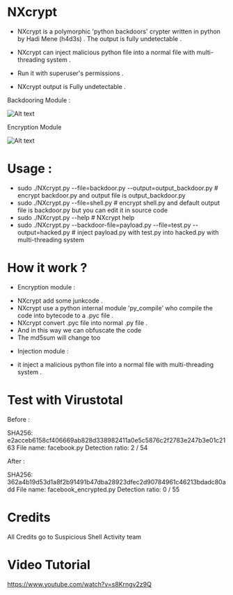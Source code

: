 # NXcrypt

- NXcrypt is a polymorphic 'python backdoors' crypter written in python by Hadi Mene (h4d3s) .
The output  is fully undetectable .

- NXcrypt can inject malicious python file into  a normal file with multi-threading system .

- Run it with superuser's permissions .
- NXcrypt output is Fully undetectable  .

 Backdooring Module :
 
![Alt text](https://i.imgur.com/paJzgHT.png "Backdooring module")

Encryption Module

![Alt text](https://i.imgur.com/advuJ0H.png "Encryption Module ")


# Usage :

- sudo  ./NXcrypt.py --file=backdoor.py --output=output_backdoor.py # encrypt backdoor.py and output file is output_backdoor.py
- sudo ./NXcrypt.py --file=shell.py # encrypt shell.py and default output file  is backdoor.py but you can edit it in source code
 - sudo ./NXcrypt.py --help # NXcrypt help
 - sudo ./NXcrypt.py --backdoor-file=payload.py --file=test.py --output=hacked.py # inject payload.py with  test.py into hacked.py with multi-threading system
 
 # How it work ? 
 
 * Encryption module :
 
 - NXcrypt add some junkcode .
 - NXcrypt use a python internal module 'py_compile' who compile the code into bytecode to a .pyc file .
 - NXcrypt convert .pyc file into normal .py file .
 - And in this way we can obfuscate the code
 - The md5sum will change too
 
* Injection  module :

- it inject a malicious python file  into a normal file with multi-threading system .

 # Test with Virustotal
 
Before :
 
SHA256:	e2acceb6158cf406669ab828d338982411a0e5c5876c2f2783e247b3e01c2163
File name:	facebook.py
Detection ratio:	2 / 54

After  :

SHA256:	362a4b19d53d1a8f2b91491b47dba28923dfec2d90784961c46213bdadc80add
File name:	facebook_encrypted.py
Detection ratio:	0 / 55


# Credits

All Credits go to Suspicious Shell Activity team

# Video Tutorial

https://www.youtube.com/watch?v=s8Krngv2z9Q


 
 


 
